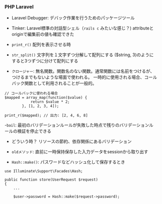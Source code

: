 ### PHP Laravel

- Laravel Debugger: デバック作業を行うためのパッケージツール
- Tinker: Laravel標準の対話型シェル（`rails c` みたいな感じ？)
attributeとoriginで編集前の値も確認できた

- `print_r()` 配列を表示させる時
- `str_split()` 文字列を１文字ずつ分解して配列にする ($string, 3)のようにすると3つずつに分けて配列にする

- `クロージャー`: 無名関数。関数名のない関数。通常関数には名前をつけるが、つけるまでもないような場面で使われる。
一時的に使用される場合、コールバック関数として利用されることが一般的。
```
// コールバックに使われる場合
$mapped = array_map(function($value) {
            return $value * 2;
        }, [1, 2, 3, 4]);

print_r($mapped); // 出力: [2, 4, 6, 8]
```
-`bail`: 最初のバリデーションルールが失敗した時点で残りのバリデーションルールの検証を停止できる
  - どういう時？ リソースの節約、依存関係にあるバリデーション

- `oldメソッド`: 直前に一時保持保存した入力データをsessionから取り出す
- `Hash::make()`: パスワードなどハッシュ化して保存するとき 
```
use Illuminate\Support\Facades\Hash;

public function store(UserRequest $request)
{ 
    ...
    
    $user->password = Hash::make($request->password);
```
